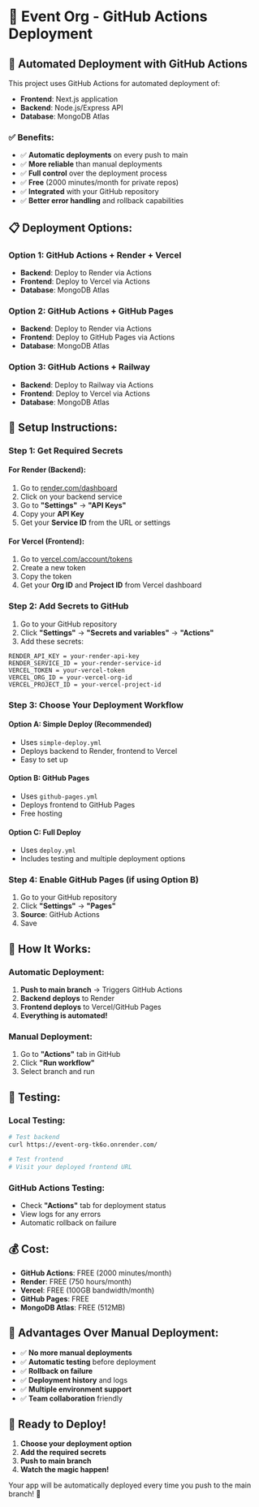 # 🚀 Event Org - GitHub Actions Deployment

## 🎯 **Automated Deployment with GitHub Actions**

This project uses GitHub Actions for automated deployment of:
- **Frontend**: Next.js application
- **Backend**: Node.js/Express API
- **Database**: MongoDB Atlas

### **✅ Benefits:**
- ✅ **Automatic deployments** on every push to main
- ✅ **More reliable** than manual deployments
- ✅ **Full control** over the deployment process
- ✅ **Free** (2000 minutes/month for private repos)
- ✅ **Integrated** with your GitHub repository
- ✅ **Better error handling** and rollback capabilities

## 📋 **Deployment Options:**

### **Option 1: GitHub Actions + Render + Vercel**
- **Backend**: Deploy to Render via Actions
- **Frontend**: Deploy to Vercel via Actions
- **Database**: MongoDB Atlas

### **Option 2: GitHub Actions + GitHub Pages**
- **Backend**: Deploy to Render via Actions
- **Frontend**: Deploy to GitHub Pages via Actions
- **Database**: MongoDB Atlas

### **Option 3: GitHub Actions + Railway**
- **Backend**: Deploy to Railway via Actions
- **Frontend**: Deploy to Vercel via Actions
- **Database**: MongoDB Atlas

## 🔧 **Setup Instructions:**

### **Step 1: Get Required Secrets**

#### **For Render (Backend):**
1. Go to [render.com/dashboard](https://render.com/dashboard)
2. Click on your backend service
3. Go to **"Settings"** → **"API Keys"**
4. Copy your **API Key**
5. Get your **Service ID** from the URL or settings

#### **For Vercel (Frontend):**
1. Go to [vercel.com/account/tokens](https://vercel.com/account/tokens)
2. Create a new token
3. Copy the token
4. Get your **Org ID** and **Project ID** from Vercel dashboard

### **Step 2: Add Secrets to GitHub**

1. Go to your GitHub repository
2. Click **"Settings"** → **"Secrets and variables"** → **"Actions"**
3. Add these secrets:

```
RENDER_API_KEY = your-render-api-key
RENDER_SERVICE_ID = your-render-service-id
VERCEL_TOKEN = your-vercel-token
VERCEL_ORG_ID = your-vercel-org-id
VERCEL_PROJECT_ID = your-vercel-project-id
```

### **Step 3: Choose Your Deployment Workflow**

#### **Option A: Simple Deploy (Recommended)**
- Uses `simple-deploy.yml`
- Deploys backend to Render, frontend to Vercel
- Easy to set up

#### **Option B: GitHub Pages**
- Uses `github-pages.yml`
- Deploys frontend to GitHub Pages
- Free hosting

#### **Option C: Full Deploy**
- Uses `deploy.yml`
- Includes testing and multiple deployment options

### **Step 4: Enable GitHub Pages (if using Option B)**

1. Go to your GitHub repository
2. Click **"Settings"** → **"Pages"**
3. **Source**: GitHub Actions
4. Save

## 🚀 **How It Works:**

### **Automatic Deployment:**
1. **Push to main branch** → Triggers GitHub Actions
2. **Backend deploys** to Render
3. **Frontend deploys** to Vercel/GitHub Pages
4. **Everything is automated!**

### **Manual Deployment:**
1. Go to **"Actions"** tab in GitHub
2. Click **"Run workflow"**
3. Select branch and run

## 🧪 **Testing:**

### **Local Testing:**
```bash
# Test backend
curl https://event-org-tk6o.onrender.com/

# Test frontend
# Visit your deployed frontend URL
```

### **GitHub Actions Testing:**
- Check **"Actions"** tab for deployment status
- View logs for any errors
- Automatic rollback on failure

## 💰 **Cost:**

- **GitHub Actions**: FREE (2000 minutes/month)
- **Render**: FREE (750 hours/month)
- **Vercel**: FREE (100GB bandwidth/month)
- **GitHub Pages**: FREE
- **MongoDB Atlas**: FREE (512MB)

## 🎯 **Advantages Over Manual Deployment:**

- ✅ **No more manual deployments**
- ✅ **Automatic testing** before deployment
- ✅ **Rollback on failure**
- ✅ **Deployment history** and logs
- ✅ **Multiple environment support**
- ✅ **Team collaboration** friendly

## 🚀 **Ready to Deploy!**

1. **Choose your deployment option**
2. **Add the required secrets**
3. **Push to main branch**
4. **Watch the magic happen!**

Your app will be automatically deployed every time you push to the main branch! 🎉

